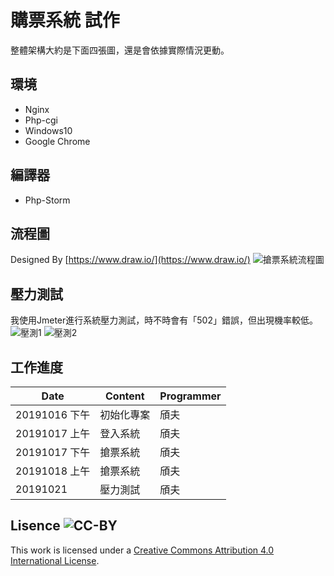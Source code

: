 
# 購票系統 試作  
整體架構大約是下面四張圖，還是會依據實際情況更動。  
  
## 環境  
* Nginx  
* Php-cgi  
* Windows10  
* Google Chrome  
  
## 編譯器  
* Php-Storm  
  
## 流程圖  
Designed By [https://www.draw.io/](https://www.draw.io/)
![搶票系統流程圖](https://lh3.googleusercontent.com/o01njVhFLksSed1OeIkypSV-seZOqzTfN1XKOcUJpiQpGeSqhAy18A4DoWVLSMQ3wNaZNrZv8Ucy=w1000)

## 壓力測試
我使用Jmeter進行系統壓力測試，時不時會有「502」錯誤，但出現機率較低。
![壓測1](https://lh3.googleusercontent.com/08fUgNS17mXfnANt-QfD2fPNRaKCENqgrIvutuf0qLQbWKrsU9r0PuIPEUNBMK7Yi9nBI7eERNoK=w800)
![壓測2](https://lh3.googleusercontent.com/6jvIg0qoWoaTmpQgnYvJq76VDCcnUT1HMmIsHXTdVSS0hOJeScTCIcuJnpoh-Eey-YNDoki4fYaD=w800)

## 工作進度  
|    Date       |  Content  | Programmer   
| ------------- | --------- | --------- 
|  20191016 下午 | 初始化專案 | 頎夫  
|  20191017 上午 | 登入系統 | 頎夫  
|  20191017 下午 | 搶票系統 | 頎夫  
|  20191018 上午 | 搶票系統 | 頎夫 
|  20191021     | 壓力測試 | 頎夫 
  
## Lisence ![CC-BY](https://i.creativecommons.org/l/by/4.0/88x31.png)    
    
This work is licensed under a [Creative Commons Attribution 4.0 International License](http://creativecommons.org/licenses/by/4.0/).
